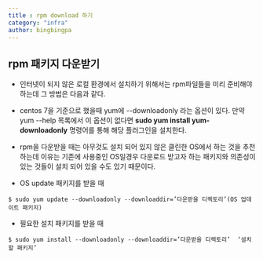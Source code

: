 ```yaml
---
title : rpm download 하기
category: "infra"
author: bingbingpa
---
```



## rpm 패키지 다운받기

- 인터넷이 되지 않은 로컬 환경에서 설치하기 위해서는 rpm파일들을 미리 준비해야 하는데 그 방법은 다음과 같다.
- centos 7을 기준으로 했을때 yum에 --downloadonly 라는 옵션이 있다. 만약 yum --help 목록에서 이 옵션이 없다면 **sudo yum install yum-downloadonly** 명령어를 통해 해당 플러그인을 설치한다.
- rpm을 다운받을 때는 아무것도 설치 되어 있지 않은 클린한 OS에서 하는 것을 추천하는데 이유는 기존에 사용중인 OS일경우 다운로드 받고자 하는 패키지와 의존성이 있는 것들이 설치 되어 있을 수도 있기 때문이다.

- OS update 패키지를 받을 때
~~~ shell
$ sudo yum update --downloadonly --downloaddir=’다운받을 디렉토리’(OS 업데이트 패키지)
~~~
- 필요한 설치 패키지를 받을 때
~~~ shell
$ sudo yum install --downloadonly --downloaddir=’다운받을 디렉토리’  ‘설치할 패키지’
~~~


